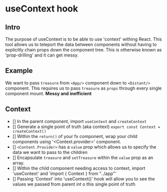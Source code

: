 # useContext hook 

## Intro 

The purpose of useContext is to be able to use 'context' withing React. This tool allows us to teleport the data between components without having to explicitly chain props down the component tree. This is otherwise known as 'prop-drilling'
and it can get messy.

## Example

We want to pass `treasure` from `<App/>` component down to `<Distant/>` component. This requires us to pass `treasure` as `props` through every single component mount. **Messy and inefficient**

## Context

- [] In the parent component, import `useContext` and `createContext`
- [] Generate a single point of truth (aka context) `export const Context = createContext()`
- [] Within the `return()` of your fx component, wrap your child components using '<Context.provider>' component. 
- [] `<Content.Provider>` has a `value` prop which allows us to specify the data we want to pass to the children
- [] Encapsulate `treasure` and `setTreasure` within the `value` prop as an array.
- [] Within the child component needing access to context, import 'useContext' and 'import { Context } from "../app<or wherever your context is located>"'
- [] Passing 'Context' into 'useContext()' hook will allow you to see the values we passed from parent int o this single point of truth